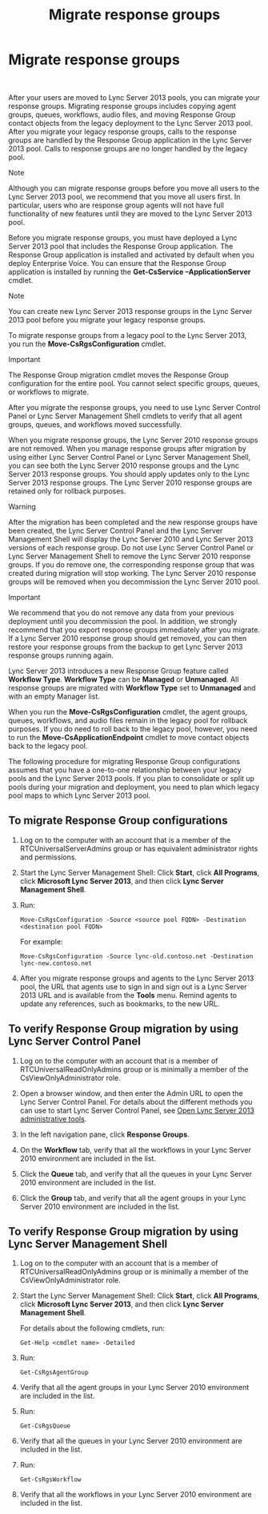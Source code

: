 ﻿---
title: Migrate response groups
TOCTitle: Migrate response groups
ms:assetid: 43741ae7-c871-4573-b660-f2f5febc0856
ms:mtpsurl: https://technet.microsoft.com/en-us/library/JJ204854(v=OCS.15)
ms:contentKeyID: 48184020
ms.date: 07/23/2014
mtps_version: v=OCS.15
---

# Migrate response groups

 


After your users are moved to Lync Server 2013 pools, you can migrate your response groups. Migrating response groups includes copying agent groups, queues, workflows, audio files, and moving Response Group contact objects from the legacy deployment to the Lync Server 2013 pool. After you migrate your legacy response groups, calls to the response groups are handled by the Response Group application in the Lync Server 2013 pool. Calls to response groups are no longer handled by the legacy pool.


> [!NOTE]
> Although you can migrate response groups before you move all users to the Lync Server 2013 pool, we recommend that you move all users first. In particular, users who are response group agents will not have full functionality of new features until they are moved to the Lync Server 2013 pool.



Before you migrate response groups, you must have deployed a Lync Server 2013 pool that includes the Response Group application. The Response Group application is installed and activated by default when you deploy Enterprise Voice. You can ensure that the Response Group application is installed by running the **Get-CsService –ApplicationServer** cmdlet.


> [!NOTE]
> You can create new Lync Server 2013 response groups in the Lync Server 2013 pool before you migrate your legacy response groups.



To migrate response groups from a legacy pool to the Lync Server 2013, you run the **Move-CsRgsConfiguration** cmdlet.


> [!IMPORTANT]
> The Response Group migration cmdlet moves the Response Group configuration for the entire pool. You cannot select specific groups, queues, or workflows to migrate.



After you migrate the response groups, you need to use Lync Server Control Panel or Lync Server Management Shell cmdlets to verify that all agent groups, queues, and workflows moved successfully.

When you migrate response groups, the Lync Server 2010 response groups are not removed. When you manage response groups after migration by using either Lync Server Control Panel or Lync Server Management Shell, you can see both the Lync Server 2010 response groups and the Lync Server 2013 response groups. You should apply updates only to the Lync Server 2013 response groups. The Lync Server 2010 response groups are retained only for rollback purposes.


> [!WARNING]
> After the migration has been completed and the new response groups have been created, the Lync Server Control Panel and the Lync Server Management Shell will display the Lync Server 2010 and Lync Server 2013 versions of each response group. Do not use Lync Server Control Panel or Lync Server Management Shell to remove the Lync Server 2010 response groups. If you do remove one, the corresponding response group that was created during migration will stop working. The Lync Server 2010 response groups will be removed when you decommission the Lync Server 2010 pool.




> [!IMPORTANT]
> We recommend that you do not remove any data from your previous deployment until you decommission the pool. In addition, we strongly recommend that you export response groups immediately after you migrate. If a Lync Server 2010 response group should get removed, you can then restore your response groups from the backup to get Lync Server 2013 response groups running again.



Lync Server 2013 introduces a new Response Group feature called **Workflow Type**. **Workflow Type** can be **Managed** or **Unmanaged**. All response groups are migrated with **Workflow Type** set to **Unmanaged** and with an empty Manager list.

When you run the **Move-CsRgsConfiguration** cmdlet, the agent groups, queues, workflows, and audio files remain in the legacy pool for rollback purposes. If you do need to roll back to the legacy pool, however, you need to run the **Move-CsApplicationEndpoint** cmdlet to move contact objects back to the legacy pool.

The following procedure for migrating Response Group configurations assumes that you have a one-to-one relationship between your legacy pools and the Lync Server 2013 pools. If you plan to consolidate or split up pools during your migration and deployment, you need to plan which legacy pool maps to which Lync Server 2013 pool.

## To migrate Response Group configurations

1.  Log on to the computer with an account that is a member of the RTCUniversalServerAdmins group or has equivalent administrator rights and permissions.

2.  Start the Lync Server Management Shell: Click **Start**, click **All Programs**, click **Microsoft Lync Server 2013**, and then click **Lync Server Management Shell**.

3.  Run:
    
        Move-CsRgsConfiguration -Source <source pool FQDN> -Destination <destination pool FQDN>
    
    For example:
    
        Move-CsRgsConfiguration -Source lync-old.contoso.net -Destination lync-new.contoso.net

4.  After you migrate response groups and agents to the Lync Server 2013 pool, the URL that agents use to sign in and sign out is a Lync Server 2013 URL and is available from the **Tools** menu. Remind agents to update any references, such as bookmarks, to the new URL.

## To verify Response Group migration by using Lync Server Control Panel

1.  Log on to the computer with an account that is a member of RTCUniversalReadOnlyAdmins group or is minimally a member of the CsViewOnlyAdministrator role.

2.  Open a browser window, and then enter the Admin URL to open the Lync Server Control Panel. For details about the different methods you can use to start Lync Server Control Panel, see [Open Lync Server 2013 administrative tools](lync-server-2013-open-lync-server-administrative-tools.md).

3.  In the left navigation pane, click **Response Groups**.

4.  On the **Workflow** tab, verify that all the workflows in your Lync Server 2010 environment are included in the list.

5.  Click the **Queue** tab, and verify that all the queues in your Lync Server 2010 environment are included in the list.

6.  Click the **Group** tab, and verify that all the agent groups in your Lync Server 2010 environment are included in the list.

## To verify Response Group migration by using Lync Server Management Shell

1.  Log on to the computer with an account that is a member of RTCUniversalReadOnlyAdmins group or is minimally a member of the CsViewOnlyAdministrator role.

2.  Start the Lync Server Management Shell: Click **Start**, click **All Programs**, click **Microsoft Lync Server 2013**, and then click **Lync Server Management Shell**.
    
    For details about the following cmdlets, run:
    
        Get-Help <cmdlet name> -Detailed

3.  Run:
    
        Get-CsRgsAgentGroup

4.  Verify that all the agent groups in your Lync Server 2010 environment are included in the list.

5.  Run:
    
        Get-CsRgsQueue

6.  Verify that all the queues in your Lync Server 2010 environment are included in the list.

7.  Run:
    
        Get-CsRgsWorkflow

8.  Verify that all the workflows in your Lync Server 2010 environment are included in the list.

